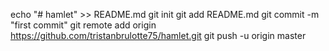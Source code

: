 echo "# hamlet" >> README.md
git init
git add README.md
git commit -m "first commit"
git remote add origin https://github.com/tristanbrulotte75/hamlet.git
git push -u origin master
